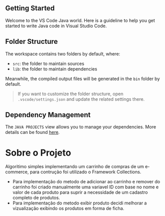 ## Getting Started

Welcome to the VS Code Java world. Here is a guideline to help you get started to write Java code in Visual Studio Code.

## Folder Structure

The workspace contains two folders by default, where:

- `src`: the folder to maintain sources
- `lib`: the folder to maintain dependencies

Meanwhile, the compiled output files will be generated in the `bin` folder by default.

> If you want to customize the folder structure, open `.vscode/settings.json` and update the related settings there.

## Dependency Management

The `JAVA PROJECTS` view allows you to manage your dependencies. More details can be found [here](https://github.com/microsoft/vscode-java-dependency#manage-dependencies).

# Sobre o Projeto

Algoritimo simples implementando um carrinho de compras de um e-commerce, para contrução foi utilizado o Framework Collections.

- Para implementação do metodo de adicionar ao carrinho e remover do carrinho foi criado manualmente uma variavel ID com base no nome e valor de cada produto para suprir a necessidade de um cadastro completo de produtos.
- Para implementação do metodo exibir produto decidi melhorar a vizualização exibindo os produtos em forma de ficha. 

